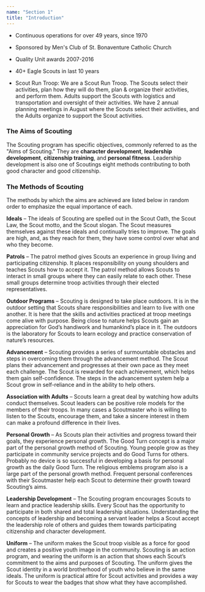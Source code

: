 ```yaml
---
name: "Section 1"
title: "Introduction"
---
```


- Continuous operations for over 49 years, since 1970
- Sponsored by Men's Club of St. Bonaventure Catholic Church 
- Quality Unit awards 2007-2016
- 40+ Eagle Scouts in last 10 years

- Scout Run Troop:  We are a Scout Run Troop.  The Scouts select their activities, plan how they will do them, plan & organize their activities, and perform them.  Adults support the Scouts with logistics and transportation and oversight of their activities.  We have 2 annual planning meetings in August where the Scouts select their activities, and the Adults organize to support the Scout activities.



### The Aims of Scouting

The Scouting program has specific objectives, commonly referred to as the "Aims of Scouting." They are **character development**, **leadership development**, **citizenship training**, and **personal fitness**. Leadership development is also one of Scoutings eight methods contributing to both good character and good citizenship.

### The Methods of Scouting

The methods by which the aims are achieved are listed below in random order to emphasize the equal importance of each.

**Ideals** – The ideals of Scouting are spelled out in the Scout Oath, the Scout Law, the Scout motto, and the Scout slogan. The Scout measures themselves against these ideals and continually tries to improve. The goals are high, and, as they reach for them, they have some control over what and who they become.

**Patrols** – The patrol method gives Scouts an experience in group living and participating citizenship. It places responsibility on young shoulders and teaches Scouts how to accept it. The patrol method allows Scouts to interact in small groups where they can easily relate to each other. These small groups determine troop activities through their elected representatives.

**Outdoor Programs** – Scouting is designed to take place outdoors. It is in the outdoor setting that Scouts share responsibilities and learn to live with one another. It is here that the skills and activities practiced at troop meetings come alive with purpose. Being close to nature helps Scouts gain an appreciation for God’s handiwork and humankind’s place in it. The outdoors is the laboratory for Scouts to learn ecology and practice conservation of nature’s resources.

**Advancement** – Scouting provides a series of surmountable obstacles and steps in overcoming them through the advancement method. The Scout plans their advancement and progresses at their own pace as they meet each challenge. The Scout is rewarded for each achievement, which helps them gain self-confidence. The steps in the advancement system help a Scout grow in self-reliance and in the ability to help others.

**Association with Adults** – Scouts learn a great deal by watching how adults conduct themselves. Scout leaders can be positive role models for the members of their troops. In many cases a Scoutmaster who is willing to listen to the Scouts, encourage them, and take a sincere interest in them can make a profound difference in their lives.

**Personal Growth** – As Scouts plan their activities and progress toward their goals, they experience personal growth. The Good Turn concept is a major part of the personal growth method of Scouting. Young people grow as they participate in community service projects and do Good Turns for others. Probably no device is so successful in developing a basis for personal growth as the daily Good Turn. The religious emblems program also is a large part of the personal growth method. Frequent personal conferences with their Scoutmaster help each Scout to determine their growth toward Scouting’s aims.

**Leadership Development** – The Scouting program encourages Scouts to learn and practice leadership skills. Every Scout has the opportunity to participate in both shared and total leadership situations. Understanding the concepts of leadership and becoming a servant leader helps a Scout accept the leadership role of others and guides them towards participating citizenship and character development.

**Uniform** – The uniform makes the  Scout troop visible as a force for good and creates a positive youth image in the community. Scouting is an action program, and wearing the uniform is an action that shows each Scout’s commitment to the aims and purposes of Scouting. The uniform gives the Scout identity in a world brotherhood of youth who believe in the same ideals. The uniform is practical attire for  Scout activities and provides a way for Scouts to wear the badges that show what they have accomplished.